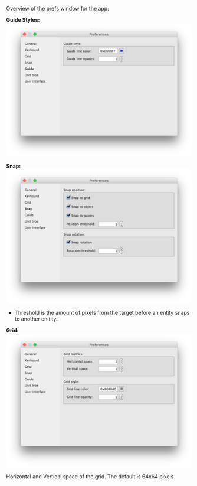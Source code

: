 Overview of the prefs window for the app: 

**Guide Styles:**  
<img width="712" alt="img" src="https://raw.githubusercontent.com/stylekit/img/master/Screen Shot 2016-05-07 at 22.40.51.png">


**Snap:**    
<img width="712" alt="img" src="https://raw.githubusercontent.com/stylekit/img/master/Screen Shot 2016-05-07 at 22.40.48.png">

- Threshold is the amount of pixels from the target before an entity snaps to another enitity.

**Grid:**  
<img width="712" alt="img" src="https://raw.githubusercontent.com/stylekit/img/master/Screen Shot 2016-05-07 at 22.40.44.png">

Horizontal and Vertical space of the grid. The default is 64x64 pixels

